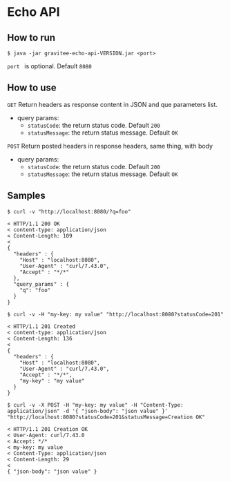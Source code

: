 # Echo API


## How to run
`$ java -jar gravitee-echo-api-VERSION.jar <port>`

`port ` is optional. Default `8080`

## How to use

`GET` Return headers as response content in JSON and que parameters list.
* query params:
  * `statusCode`: the return status code. Default `200`
  * `statusMessage`: the return status message. Default `OK`
  
  
`POST` Return posted headers in response headers, same thing, with body 
* query params:
  * `statusCode`: the return status code. Default `200`
  * `statusMessage`: the return status message. Default `OK`

## Samples
```
$ curl -v "http://localhost:8080/?q=foo"

< HTTP/1.1 200 OK
< content-type: application/json
< Content-Length: 109
<
{
  "headers" : {
    "Host" : "localhost:8080",
    "User-Agent" : "curl/7.43.0",
    "Accept" : "*/*"
  },
  "query_params" : {
    "q": "foo"
  }
}
```

```
$ curl -v -H "my-key: my value" "http://localhost:8080?statusCode=201"

< HTTP/1.1 201 Created
< content-type: application/json
< Content-Length: 136
<
{
  "headers" : {
    "Host" : "localhost:8080",
    "User-Agent" : "curl/7.43.0",
    "Accept" : "*/*",
    "my-key" : "my value"
  }
}
```

```
$ curl -v -X POST -H "my-key: my value" -H "Content-Type: application/json" -d '{ "json-body": "json value" }' "http://localhost:8080?statusCode=201&statusMessage=Creation OK"
   
< HTTP/1.1 201 Creation OK
< User-Agent: curl/7.43.0
< Accept: */*
< my-key: my value
< Content-Type: application/json
< Content-Length: 29
<
{ "json-body": "json value" }
```